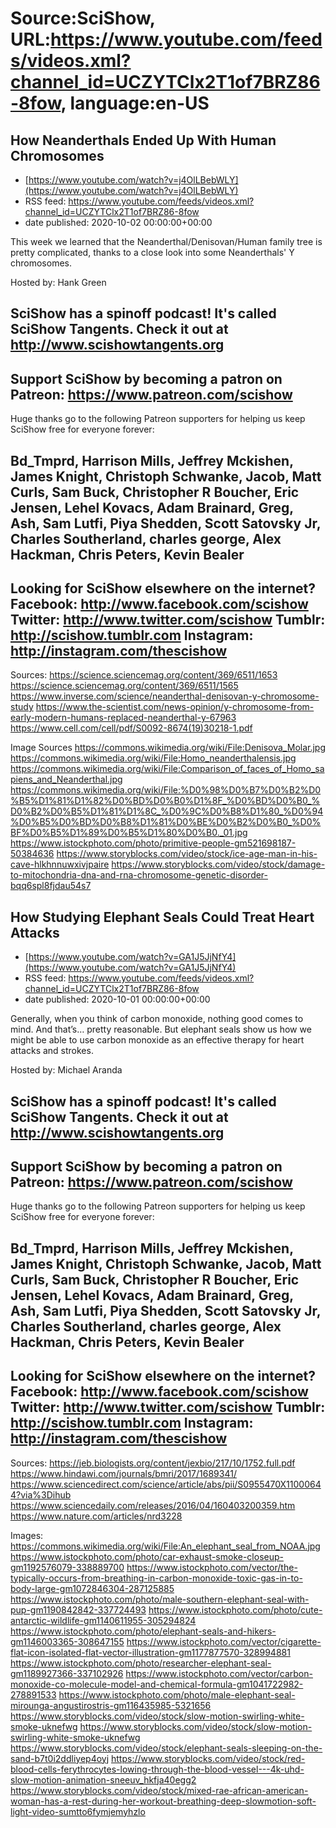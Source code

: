 # Source:SciShow, URL:https://www.youtube.com/feeds/videos.xml?channel_id=UCZYTClx2T1of7BRZ86-8fow, language:en-US

## How Neanderthals Ended Up With Human Chromosomes
 - [https://www.youtube.com/watch?v=j4OlLBebWLY](https://www.youtube.com/watch?v=j4OlLBebWLY)
 - RSS feed: https://www.youtube.com/feeds/videos.xml?channel_id=UCZYTClx2T1of7BRZ86-8fow
 - date published: 2020-10-02 00:00:00+00:00

This week we learned that the Neanderthal/Denisovan/Human family tree is pretty complicated, thanks to a close look into some Neanderthals' Y chromosomes.

Hosted by: Hank Green

SciShow has a spinoff podcast! It's called SciShow Tangents. Check it out at http://www.scishowtangents.org
----------
Support SciShow by becoming a patron on Patreon: https://www.patreon.com/scishow
----------
Huge thanks go to the following Patreon supporters for helping us keep SciShow free for everyone forever:

Bd_Tmprd, Harrison Mills, Jeffrey Mckishen, James Knight, Christoph Schwanke, Jacob, Matt Curls, Sam Buck, Christopher R Boucher, Eric Jensen, Lehel Kovacs, Adam Brainard, Greg, Ash, Sam Lutfi, Piya Shedden, Scott Satovsky Jr, Charles Southerland, charles george, Alex Hackman, Chris Peters, Kevin Bealer
----------
Looking for SciShow elsewhere on the internet?
Facebook: http://www.facebook.com/scishow
Twitter: http://www.twitter.com/scishow
Tumblr: http://scishow.tumblr.com
Instagram: http://instagram.com/thescishow
----------
Sources:
https://science.sciencemag.org/content/369/6511/1653
https://science.sciencemag.org/content/369/6511/1565
https://www.inverse.com/science/neanderthal-denisovan-y-chromosome-study
https://www.the-scientist.com/news-opinion/y-chromosome-from-early-modern-humans-replaced-neanderthal-y-67963
https://www.cell.com/cell/pdf/S0092-8674(19)30218-1.pdf 

Image Sources
https://commons.wikimedia.org/wiki/File:Denisova_Molar.jpg 
https://commons.wikimedia.org/wiki/File:Homo_neanderthalensis.jpg 
https://commons.wikimedia.org/wiki/File:Comparison_of_faces_of_Homo_sapiens_and_Neanderthal.jpg 
https://commons.wikimedia.org/wiki/File:%D0%98%D0%B7%D0%B2%D0%B5%D1%81%D1%82%D0%BD%D0%B0%D1%8F_%D0%BD%D0%B0_%D0%B2%D0%B5%D1%81%D1%8C_%D0%9C%D0%B8%D1%80_%D0%94%D0%B5%D0%BD%D0%B8%D1%81%D0%BE%D0%B2%D0%B0_%D0%BF%D0%B5%D1%89%D0%B5%D1%80%D0%B0._01.jpg 
https://www.istockphoto.com/photo/primitive-people-gm521698187-50384636
https://www.storyblocks.com/video/stock/ice-age-man-in-his-cave-hlkhnnuwxivjpaire
https://www.storyblocks.com/video/stock/damage-to-mitochondria-dna-and-rna-chromosome-genetic-disorder-bqq6spl8fjdau54s7

## How Studying Elephant Seals Could Treat Heart Attacks
 - [https://www.youtube.com/watch?v=GA1J5JjNfY4](https://www.youtube.com/watch?v=GA1J5JjNfY4)
 - RSS feed: https://www.youtube.com/feeds/videos.xml?channel_id=UCZYTClx2T1of7BRZ86-8fow
 - date published: 2020-10-01 00:00:00+00:00

Generally, when you think of carbon monoxide, nothing good comes to mind. And that’s… pretty reasonable. But elephant seals show us how we might be able to use carbon monoxide as an effective therapy for heart attacks and strokes.

Hosted by: Michael Aranda

SciShow has a spinoff podcast! It's called SciShow Tangents. Check it out at http://www.scishowtangents.org
----------
Support SciShow by becoming a patron on Patreon: https://www.patreon.com/scishow
----------
Huge thanks go to the following Patreon supporters for helping us keep SciShow free for everyone forever:

Bd_Tmprd, Harrison Mills, Jeffrey Mckishen, James Knight, Christoph Schwanke, Jacob, Matt Curls, Sam Buck, Christopher R Boucher, Eric Jensen, Lehel Kovacs, Adam Brainard, Greg, Ash, Sam Lutfi, Piya Shedden, Scott Satovsky Jr, Charles Southerland, charles george, Alex Hackman, Chris Peters, Kevin Bealer
----------
Looking for SciShow elsewhere on the internet?
Facebook: http://www.facebook.com/scishow
Twitter: http://www.twitter.com/scishow
Tumblr: http://scishow.tumblr.com
Instagram: http://instagram.com/thescishow
----------
Sources:
https://jeb.biologists.org/content/jexbio/217/10/1752.full.pdf
https://www.hindawi.com/journals/bmri/2017/1689341/
https://www.sciencedirect.com/science/article/abs/pii/S0955470X11000644?via%3Dihub
https://www.sciencedaily.com/releases/2016/04/160403200359.htm
https://www.nature.com/articles/nrd3228

Images:
https://commons.wikimedia.org/wiki/File:An_elephant_seal_from_NOAA.jpg
https://www.istockphoto.com/photo/car-exhaust-smoke-closeup-gm1192576079-338889700
https://www.istockphoto.com/vector/the-typically-occurs-from-breathing-in-carbon-monoxide-toxic-gas-in-to-body-large-gm1072846304-287125885
https://www.istockphoto.com/photo/male-southern-elephant-seal-with-pup-gm1190842842-337724493
https://www.istockphoto.com/photo/cute-antarctic-wildlife-gm1140611955-305294824
https://www.istockphoto.com/photo/elephant-seals-and-hikers-gm1146003365-308647155
https://www.istockphoto.com/vector/cigarette-flat-icon-isolated-flat-vector-illustration-gm1177877570-328994881
https://www.istockphoto.com/photo/researcher-elephant-seal-gm1189927366-337102926
https://www.istockphoto.com/vector/carbon-monoxide-co-molecule-model-and-chemical-formula-gm1041722982-278891533
https://www.istockphoto.com/photo/male-elephant-seal-mirounga-angustirostris-gm116435985-5321656
https://www.storyblocks.com/video/stock/slow-motion-swirling-white-smoke-uknefwg
https://www.storyblocks.com/video/stock/slow-motion-swirling-white-smoke-uknefwg
https://www.storyblocks.com/video/stock/elephant-seals-sleeping-on-the-sand-b7t0i2ddliyep4oyj
https://www.storyblocks.com/video/stock/red-blood-cells-ferythrocytes-lowing-through-the-blood-vessel---4k-uhd-slow-motion-animation-sneeuv_hkfja40egg2
https://www.storyblocks.com/video/stock/mixed-rae-african-american-woman-has-a-rest-during-her-workout-breathing-deep-slowmotion-soft-light-video-sumtto6fymjemyhzlo

